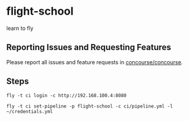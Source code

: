 # flight-school
learn to fly

## Reporting Issues and Requesting Features

Please report all issues and feature requests in [concourse/concourse](https://github.com/concourse/concourse/issues).

## Steps

```
fly -t ci login -c http://192.168.100.4:8080
```

```
fly -t ci set-pipeline -p flight-school -c ci/pipeline.yml -l ~/credentials.yml
```